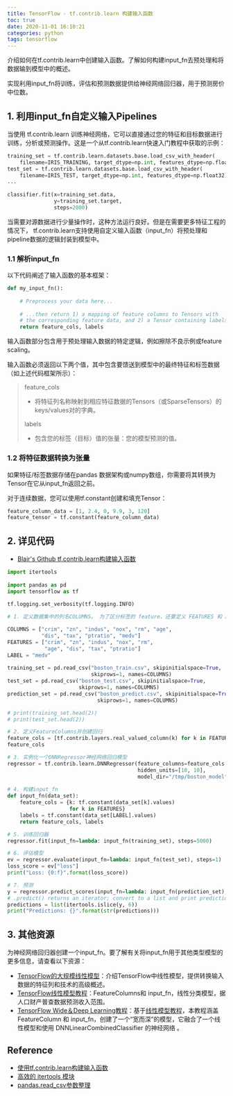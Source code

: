 ```yaml
---
title: TensorFlow - tf.contrib.learn 构建输入函数
toc: true
date: 2020-11-01 16:10:21
categories: python
tags: tensorflow
---
```


介绍如何在tf.contrib.learn中创建输入函数。了解如何构建input_fn去预处理和将数据输到模型中的概述。

实现利用input_fn将训练，评估和预测数据提供给神经网络回归器，用于预测房价中位数。

<!-- more --> 

## 1. 利用input_fn自定义输入Pipelines

当使用 tf.contrib.learn 训练神经网络，它可以直接通过您的特征和目标数据进行训练，分析或预测操作。这是一个从tf.contrib.learn快速入门教程中获取的示例：

```python
training_set = tf.contrib.learn.datasets.base.load_csv_with_header(
    filename=IRIS_TRAINING, target_dtype=np.int, features_dtype=np.float32)
test_set = tf.contrib.learn.datasets.base.load_csv_with_header(
    filename=IRIS_TEST, target_dtype=np.int, features_dtype=np.float32)
...
 
classifier.fit(x=training_set.data,
               y=training_set.target,
               steps=2000) 
```

当需要对源数据进行少量操作时，这种方法运行良好。但是在需要更多特征工程的情况下， tf.contrib.learn支持使用自定义输入函数（input_fn）将预处理和pipeline数据的逻辑封装到模型中。

### 1.1 解析input_fn

以下代码阐述了输入函数的基本框架：

```py
def my_input_fn():
 
    # Preprocess your data here...
 
    # ...then return 1) a mapping of feature columns to Tensors with
    # the corresponding feature data, and 2) a Tensor containing labels
    return feature_cols, labels
```
    
输入函数部分包含用于预处理输入数据的特定逻辑，例如擦除不良示例或feature scaling。

输入函数必须返回以下两个值，其中包含要馈送到模型中的最终特征和标签数据（如上述代码框架所示）：

> feature_cols
>
> - 将特征列名称映射到相应特征数据的Tensors（或SparseTensors）的keys/values对的字典。
>
> labels
>
> - 包含您的标签（目标）值的张量：您的模型预测的值。

### 1.2 将特征数据转换为张量

如果特征/标签数据存储在pandas 数据架构或numpy数组，你需要将其转换为Tensor在它从input_fn返回之前。

对于连续数据，您可以使用tf.constant创建和填充Tensor：

```py
feature_column_data = [1, 2.4, 0, 9.9, 3, 120]
feature_tensor = tf.constant(feature_column_data) 
```

## 2. 详见代码

- [Blair's Github tf.contrib.learn构建输入函数](https://github.com/blair101/TensorFlowExamples/blob/master/tf.contrib.learn/tf.contrib.learn构建输入函数.ipynb)

```py
import itertools
 
import pandas as pd
import tensorflow as tf
 
tf.logging.set_verbosity(tf.logging.INFO)

# 1. 定义数据集中的列名COLUMNS。 为了区分标签的 feature，还要定义 FEATURES 和 LABEL。

COLUMNS = ["crim", "zn", "indus", "nox", "rm", "age",
           "dis", "tax", "ptratio", "medv"]
FEATURES = ["crim", "zn", "indus", "nox", "rm",
            "age", "dis", "tax", "ptratio"]
LABEL = "medv"
 
training_set = pd.read_csv("boston_train.csv", skipinitialspace=True,
                           skiprows=1, names=COLUMNS)
test_set = pd.read_csv("boston_test.csv", skipinitialspace=True,
                       skiprows=1, names=COLUMNS)
prediction_set = pd.read_csv("boston_predict.csv", skipinitialspace=True,
                             skiprows=1, names=COLUMNS)

# print(training_set.head(2))
# print(test_set.head(2))

# 2. 定义FeatureColumns并创建回归
feature_cols = [tf.contrib.layers.real_valued_column(k) for k in FEATURES]
feature_cols

# 3. 实例化一个DNNRegressor神经网络回归模型
regressor = tf.contrib.learn.DNNRegressor(feature_columns=feature_cols,
                                          hidden_units=[10, 10],
                                          model_dir="/tmp/boston_model")
                                          
# 4. 构建input_fn                                          
def input_fn(data_set):
    feature_cols = {k: tf.constant(data_set[k].values)
                    for k in FEATURES}
    labels = tf.constant(data_set[LABEL].values)
    return feature_cols, labels

# 5. 训练回归器
regressor.fit(input_fn=lambda: input_fn(training_set), steps=5000)

# 6. 评估模型
ev = regressor.evaluate(input_fn=lambda: input_fn(test_set), steps=1)
loss_score = ev["loss"]
print("Loss: {0:f}".format(loss_score))

# 7. 预测
y = regressor.predict_scores(input_fn=lambda: input_fn(prediction_set), batch_size=None)
# .predict() returns an iterator; convert to a list and print predictions
predictions = list(itertools.islice(y, 6))
print("Predictions: {}".format(str(predictions)))
```

## 3. 其他资源

为神经网络回归器创建一个input_fn。要了解有关将input_fn用于其他类型模型的更多信息，请查看以下资源：

- [TensorFlow的大规模线性模型](https://www.tensorflow.org/tutorials/linear)：介绍TensorFlow中线性模型，提供转换输入数据的特征列和技术的高级概述。
- [TensorFlow线性模型教程](https://www.tensorflow.org/tutorials/wide)：FeatureColumns和 input_fn，线性分类模型，据人口财产普查数据预测收入范围。
- [TensorFlow Wide＆Deep Learning教程](https://www.tensorflow.org/tutorials/wide_and_deep)：基于[线性模型教程](https://www.tensorflow.org/tutorials/wide)，本教程涵盖 FeatureColumn 和 input_fn，创建了一个“宽而深”的模型，它融合了一个线性模型和使用 DNNLinearCombinedClassifier 的神经网络 。


## Reference

- [使用tf.contrib.learn构建输入函数][1]
- [高效的 itertools 模块][2]
- [pandas.read_csv参数整理][3]

[1]: http://cwiki.apachecn.org/pages/viewpage.action?pageId=10029487
[2]: http://funhacks.net/2017/02/13/itertools/
[3]: http://www.cnblogs.com/datablog/p/6127000.html